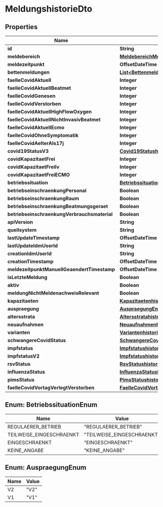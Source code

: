 

# MeldungshistorieDto


## Properties

| Name | Type | Description | Notes |
|------------ | ------------- | ------------- | -------------|
|**id** | **String** |  |  |
|**meldebereich** | [**MeldebereichMeldungshistorieDto**](MeldebereichMeldungshistorieDto.md) |  |  |
|**meldezeitpunkt** | **OffsetDateTime** |  |  [optional] |
|**bettenmeldungen** | [**List&lt;BettenmeldunghistorieDto&gt;**](BettenmeldunghistorieDto.md) |  |  [optional] |
|**faelleCovidAktuell** | **Integer** |  |  [optional] |
|**faelleCovidAktuellBeatmet** | **Integer** |  |  [optional] |
|**faelleCovidGenesen** | **Integer** |  |  [optional] |
|**faelleCovidVerstorben** | **Integer** |  |  [optional] |
|**faelleCovidAktuellHighFlowOxygen** | **Integer** |  |  [optional] |
|**faelleCovidAktuellNichtInvasivBeatmet** | **Integer** |  |  [optional] |
|**faelleCovidAktuellEcmo** | **Integer** |  |  [optional] |
|**faelleCovidOhneSymptomatik** | **Integer** |  |  [optional] |
|**faelleCovidAelterAls17j** | **Integer** |  |  [optional] |
|**covid19StatusV3** | [**Covid19StatushistorieV3Dto**](Covid19StatushistorieV3Dto.md) |  |  [optional] |
|**covidKapazitaetFrei** | **Integer** |  |  [optional] |
|**covidKapazitaetFreiIv** | **Integer** |  |  [optional] |
|**covidKapazitaetFreiECMO** | **Integer** |  |  [optional] |
|**betriebssituation** | [**BetriebssituationEnum**](#BetriebssituationEnum) |  |  [optional] |
|**betriebseinschraenkungPersonal** | **Boolean** |  |  [optional] |
|**betriebseinschraenkungRaum** | **Boolean** |  |  [optional] |
|**betriebseinschraenkungBeatmungsgeraet** | **Boolean** |  |  [optional] |
|**betriebseinschraenkungVerbrauchsmaterial** | **Boolean** |  |  [optional] |
|**apiVersion** | **String** |  |  [optional] |
|**quellsystem** | **String** |  |  [optional] |
|**lastUpdateTimestamp** | **OffsetDateTime** |  |  [optional] |
|**lastUpdateIdmUserId** | **String** |  |  [optional] |
|**creationIdmUserId** | **String** |  |  [optional] |
|**creationTimestamp** | **OffsetDateTime** |  |  [optional] |
|**meldezeitpunktManuellGeaendertTimestamp** | **OffsetDateTime** |  |  [optional] |
|**isLetzteMeldung** | **Boolean** |  |  [optional] |
|**aktiv** | **Boolean** |  |  [optional] |
|**meldungNichtMeldenachweisRelevant** | **Boolean** |  |  [optional] |
|**kapazitaeten** | [**KapazitaetenhistorieDto**](KapazitaetenhistorieDto.md) |  |  [optional] |
|**auspraegung** | [**AuspraegungEnum**](#AuspraegungEnum) |  |  |
|**altersstrata** | [**AltersstratahistorieDto**](AltersstratahistorieDto.md) |  |  [optional] |
|**neuaufnahmen** | [**NeuaufnahmenhistorieDto**](NeuaufnahmenhistorieDto.md) |  |  [optional] |
|**varianten** | [**VariantenhistorieDto**](VariantenhistorieDto.md) |  |  [optional] |
|**schwangereCovidStatus** | [**SchwangereCovidStatushistorieDto**](SchwangereCovidStatushistorieDto.md) |  |  [optional] |
|**impfstatus** | [**ImpfstatushistorieDto**](ImpfstatushistorieDto.md) |  |  [optional] |
|**impfstatusV2** | [**ImpfstatushistorieV2Dto**](ImpfstatushistorieV2Dto.md) |  |  [optional] |
|**rsvStatus** | [**RsvStatushistorieDto**](RsvStatushistorieDto.md) |  |  [optional] |
|**influenzaStatus** | [**InfluenzaStatushistorieDto**](InfluenzaStatushistorieDto.md) |  |  [optional] |
|**pimsStatus** | [**PimsStatushistorieDto**](PimsStatushistorieDto.md) |  |  [optional] |
|**faelleCovidVortagVerlegtVerstorben** | [**FaelleCovidVortagVerlegtVerstorbenDto**](FaelleCovidVortagVerlegtVerstorbenDto.md) |  |  [optional] |



## Enum: BetriebssituationEnum

| Name | Value |
|---- | -----|
| REGULAERER_BETRIEB | &quot;REGULAERER_BETRIEB&quot; |
| TEILWEISE_EINGESCHRAENKT | &quot;TEILWEISE_EINGESCHRAENKT&quot; |
| EINGESCHRAENKT | &quot;EINGESCHRAENKT&quot; |
| KEINE_ANGABE | &quot;KEINE_ANGABE&quot; |



## Enum: AuspraegungEnum

| Name | Value |
|---- | -----|
| V2 | &quot;V2&quot; |
| V1 | &quot;V1&quot; |



